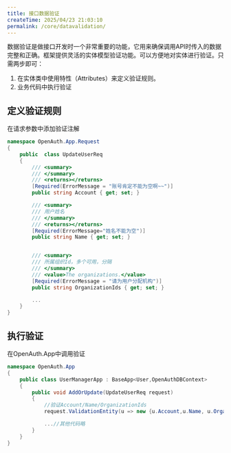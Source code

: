 ```yaml
---
title: 接口数据验证
createTime: 2025/04/23 21:03:10
permalink: /core/datavalidation/
---
```


数据验证是做接口开发时一个非常重要的功能，它用来确保调用API时传入的数据完整和正确。框架提供灵活的实体模型验证功能。可以方便地对实体进行验证。只需两步即可：
1. 在实体类中使用特性（Attributes）来定义验证规则。
2. 业务代码中执行验证

## 定义验证规则

在请求参数中添加验证注解

```csharp
namespace OpenAuth.App.Request
{
    public  class UpdateUserReq
    {
        /// <summary>
        /// </summary>
        /// <returns></returns>
        [Required(ErrorMessage = "账号肯定不能为空啊~~")]
        public string Account { get; set; }

        /// <summary>
        /// 用户姓名
        /// </summary>
        /// <returns></returns>
        [Required(ErrorMessage="姓名不能为空")]
        public string Name { get; set; }


        /// <summary>
        /// 所属组织Id，多个可用，分隔
        /// </summary>
        /// <value>The organizations.</value>
        [Required(ErrorMessage = "请为用户分配机构")]
        public string OrganizationIds { get; set; }

        ...
    }
}
```

## 执行验证

在OpenAuth.App中调用验证

```csharp
namespace OpenAuth.App
{
    public class UserManagerApp : BaseApp<User,OpenAuthDBContext>
    {
        public void AddOrUpdate(UpdateUserReq request)
        {
            //验证Account/Name/OrganizationIds
            request.ValidationEntity(u => new {u.Account,u.Name, u.OrganizationIds});

            ...//其他代码略
        }
    }
}
```
